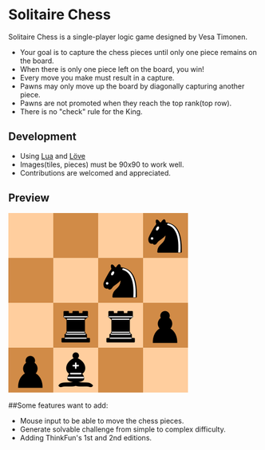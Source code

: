 # Solitaire Chess

Solitaire Chess is a single-player logic game designed by Vesa Timonen.
* Your goal is to capture the chess pieces until only one piece remains on the board.
* When there is only one piece left on the board, you win!
* Every move you make must result in a capture.
* Pawns may only move up the board by diagonally capturing another piece.
* Pawns are not promoted when they reach the top rank(top row).
* There is no "check" rule for the King.

## Development
* Using [Lua](http://www.lua.org/) and [Löve](https://love2d.org/)
* Images(tiles, pieces) must be 90x90 to work well.
* Contributions are welcomed and appreciated.

## Preview
![](https://github.com/Cathetus/Solitaire-Chess/blob/master/preview.png)

##Some features want to add:
* Mouse input to be able to move the chess pieces.
* Generate solvable challenge from simple to complex difficulty.
* Adding ThinkFun's 1st and 2nd editions.
